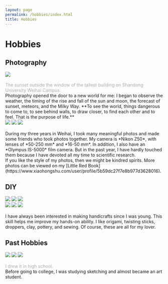 ```yaml
---
layout: page
permalink: /hobbies/index.html
title: Hobbies
---
```


# Hobbies

## Photography

<div>
<img src="/images/photo1.jpg">
</div>
<br><font color="#ABABAB">The sunset outside the window of the tallest building on Shandong University Weihai Campus.</font><br>Photography opened the door to a new world for me: I began to observe the weather, the timing of the rise and fall of the sun and moon, the forecast of sunset, meteors, and the Milky Way. **To see the world, things dangerous to come to, to see behind walls, to draw closer, to find each other and to feel. That is the purpose of life.**
<div class="third">
<img src="/images/photo2.jpg">
<img src="/images/photo3.jpg">
<img src="/images/photo4.jpg">
</div>
<br>During my three years in Weihai, I took many meaningful photos and made some friends who took photos together. My camera is *Nikon Z50*, with lenses of *50-250 mm* and *16-50 mm*. In addition, I also have an *Olympus IS-5000* film camera. But in the past year, I have hardly touched them because I have devoted all my time to scientific research.<br>If you like the style of my photos, then we might be kindred spirits. More photos can be viewed on my [Little Red Book](https://www.xiaohongshu.com/user/profile/5b59dc27f7e8b977d3628016).

## DIY

<div class="third">
<img src="/images/DIY1.jpg">
<img src="/images/DIY2.jpg">
<img src="/images/DIY3.jpg">
</div>
<div class="third">
<img src="/images/DIY4.jpg">
<img src="/images/DIY5.jpg">
<img src="/images/DIY6.jpg">
</div>
<br>I have always been interested in making handicrafts since I was young. This skill helps me improve my hands-on ability. I like origami, twisting sticks, droppers, clay, pottery, and sewing. Of course, these are all for my lover.

## Past Hobbies

<div class="third">
<img src="/images/paint1.jpg">
<img src="/images/paint2.jpg">
<img src="/images/paint3.jpg">
</div>
<br><font color="#ABABAB">I drew it in high school.</font><br>Before going to college, I was studying sketching and almost became an art student.
